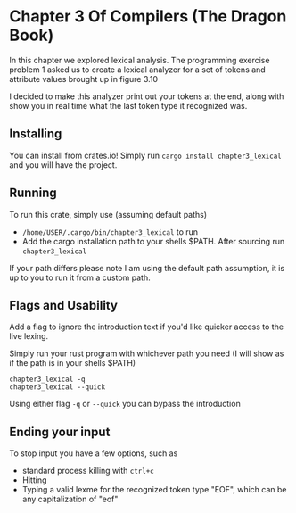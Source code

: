 # Chapter 3 Of Compilers (The Dragon Book)

In this chapter we explored lexical analysis. The programming exercise problem 1 asked us to create a lexical analyzer for a set of tokens
and attribute values brought up in figure 3.10

I decided to make this analyzer print out your tokens at the end, along with show you in real time what the last token type it recognized was.

## Installing

You can install from crates.io! Simply run `cargo install chapter3_lexical` and you will have the project.

## Running

To run this crate, simply use (assuming default paths)
- `/home/USER/.cargo/bin/chapter3_lexical` to run
- Add the cargo installation path to your shells $PATH. After sourcing run `chapter3_lexical`

If your path differs please note I am using the default path assumption, it is up to you to run it 
from a custom path.

## Flags and Usability

Add a flag to ignore the introduction text if you'd like quicker access to the live lexing.

Simply run your rust program with whichever path you need (I will show as if the path is in your shells $PATH)

```
chapter3_lexical -q
chapter3_lexical --quick
```

Using either flag `-q` or `--quick` you can bypass the introduction

## Ending your input 

To stop input you have a few options, such as 
- standard process killing with `ctrl+c`
- Hitting <ENTER> 
- Typing a valid lexme for the recognized token type "EOF", which can be any capitalization of "eof"
